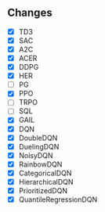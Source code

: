 ## Changes
- [x] TD3
- [x] SAC
- [x] A2C
- [x] ACER
- [x] DDPG
- [x] HER
- [ ] PG
- [x] PPO
- [ ] TRPO
- [ ] SQL
- [x] GAIL
- [x] DQN
- [x] DoubleDQN
- [x] DuelingDQN
- [x] NoisyDQN
- [x] RainbowDQN
- [x] CategoricalDQN
- [x] HierarchicalDQN
- [x] PrioritizedDQN
- [x] QuantileRegressionDQN

